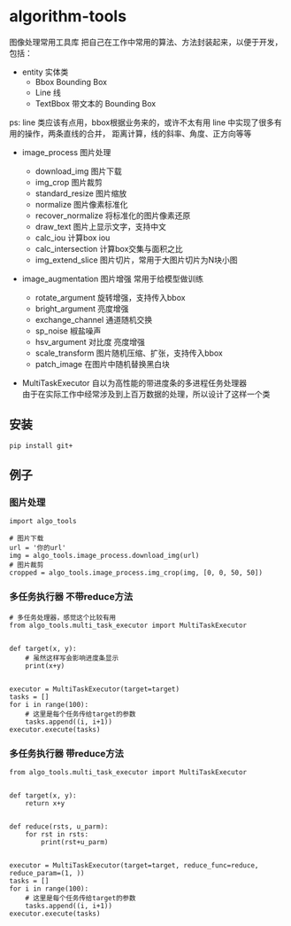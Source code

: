 # algorithm-tools
图像处理常用工具库 把自己在工作中常用的算法、方法封装起来，以便于开发，包括：
+ entity 实体类
    + Bbox Bounding Box
    + Line 线
    + TextBbox 带文本的 Bounding Box
    
ps: line 类应该有点用，bbox根据业务来的，或许不太有用
line 中实现了很多有用的操作，两条直线的合并，
距离计算，线的斜率、角度、正方向等等

+ image_process 图片处理
    + download_img 图片下载
    + img_crop 图片裁剪
    + standard_resize 图片缩放
    + normalize 图片像素标准化
    + recover_normalize 将标准化的图片像素还原
    + draw_text 图片上显示文字，支持中文
    + calc_iou 计算box iou
    + calc_intersection 计算box交集与面积之比
    + img_extend_slice 图片切片，常用于大图片切片为N块小图


+ image_augmentation 图片增强 常用于给模型做训练
    + rotate_argument 旋转增强，支持传入bbox
    + bright_argument 亮度增强
    + exchange_channel 通道随机交换
    + sp_noise 椒盐噪声
    + hsv_argument 对比度 亮度增强
    + scale_transform 图片随机压缩、扩张，支持传入bbox
    + patch_image 在图片中随机替换黑白块
    

+ MultiTaskExecutor 自以为高性能的带进度条的多进程任务处理器<br/>
由于在实际工作中经常涉及到上百万数据的处理，所以设计了这样一个类
## 安装
```angular2html
pip install git+
```

## 例子
### 图片处理
```angular2html
import algo_tools

# 图片下载
url = '你的url'
img = algo_tools.image_process.download_img(url)
# 图片裁剪
cropped = algo_tools.image_process.img_crop(img, [0, 0, 50, 50])

```
### 多任务执行器 不带reduce方法
```angular2html
# 多任务处理器，感觉这个比较有用
from algo_tools.multi_task_executor import MultiTaskExecutor


def target(x, y):
    # 虽然这样写会影响进度条显示
    print(x+y)


executor = MultiTaskExecutor(target=target)
tasks = []
for i in range(100):
    # 这里是每个任务传给target的参数
    tasks.append((i, i+1))
executor.execute(tasks)
```
### 多任务执行器 带reduce方法
```angular2html
from algo_tools.multi_task_executor import MultiTaskExecutor


def target(x, y):
    return x+y


def reduce(rsts, u_parm):
    for rst in rsts:
        print(rst+u_parm)


executor = MultiTaskExecutor(target=target, reduce_func=reduce, reduce_param=(1, ))
tasks = []
for i in range(100):
    # 这里是每个任务传给target的参数
    tasks.append((i, i+1))
executor.execute(tasks)
```